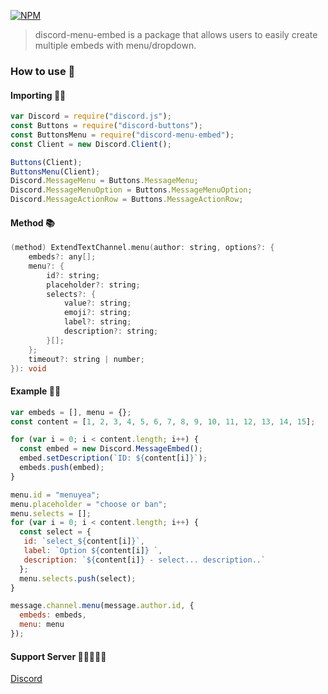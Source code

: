 [![NPM](https://nodei.co/npm/discord-menu-embed.png?downloads=true&downloadRank=true&stars=true)](https://nodei.co/npm/discord-menu-embed/)

> discord-menu-embed is a package that allows users to easily create multiple embeds with menu/dropdown.

### How to use 📃

#### Importing 🐱‍👤
```js
var Discord = require("discord.js");
const Buttons = require("discord-buttons");
const ButtonsMenu = require("discord-menu-embed");
const Client = new Discord.Client();

Buttons(Client);
ButtonsMenu(Client);
Discord.MessageMenu = Buttons.MessageMenu;
Discord.MessageMenuOption = Buttons.MessageMenuOption;
Discord.MessageActionRow = Buttons.MessageActionRow;
```
#### Method 📚
```c++
(method) ExtendTextChannel.menu(author: string, options?: {
    embeds?: any[];
    menu?: {
        id?: string;
        placeholder?: string;
        selects?: {
            value?: string;
            emoji?: string;
            label?: string;
            description?: string;
        }[];
    };
    timeout?: string | number;
}): void
```
#### Example 🐱‍🐉
```js
var embeds = [], menu = {};
const content = [1, 2, 3, 4, 5, 6, 7, 8, 9, 10, 11, 12, 13, 14, 15];

for (var i = 0; i < content.length; i++) {
  const embed = new Discord.MessageEmbed();
  embed.setDescription(`ID: ${content[i]}`);
  embeds.push(embed);
}

menu.id = "menuyea";
menu.placeholder = "choose or ban";
menu.selects = [];
for (var i = 0; i < content.length; i++) {
  const select = { 
   id: `select_${content[i]}`, 
   label: `Option ${content[i]} `,
   description: `${content[i]} - select... description..`
  };
  menu.selects.push(select);
}

message.channel.menu(message.author.id, {
  embeds: embeds,
  menu: menu
});
```
#### Support Server 👨🏻‍🤝‍👨🏻
[Discord](https://discord.com/invite/n6EnQcQNxg)
